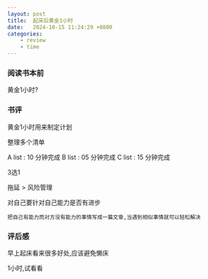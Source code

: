 ```yaml
---
layout: post
title:  起床后黄金1小时
date:   2024-10-15 11:24:29 +0800
categories: 
    - review
    - time
---
```


### 阅读书本前

黄金1小时?

### 书评

黄金1小时用来制定计划

整理多个清单 

A list : 10 分钟完成 
B list : 05 分钟完成
C list : 15 分钟完成

3选1 

拖延 > 风险管理

对自己要针对自己能力是否有进步

<code>把自己有能力而对方没有能力的事情写成一篇文章,当遇到相似事情就可以轻松解决</code>

### 评后感

早上起床看来很多好处,应该避免懒床

1小时,试看看